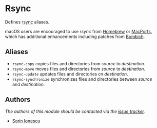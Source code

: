 # Rsync

Defines [rsync][1] aliases.

macOS users are encouraged to use _rsync_ from [Homebrew][2] or [MacPorts][3],
which has additional enhancements including patches from [Bombich][4].

## Aliases

- `rsync-copy` copies files and directories from _source_ to _destination_.
- `rsync-move` moves files and directories from _source_ to _destination_.
- `rsync-update` updates files and directories on _destination_.
- `rsync-synchronize` synchronizes files and directories between _source_ and
  _destination_.

## Authors

_The authors of this module should be contacted via the [issue tracker][5]._

- [Sorin Ionescu](https://github.com/sorin-ionescu)

[1]: https://rsync.samba.org
[2]: https://github.com/Homebrew/homebrew-core
[3]: https://ports.macports.org/port/rsync
[4]: https://bombich.com/kb/ccc5/credits#rsync
[5]: https://github.com/sorin-ionescu/prezto/issues

